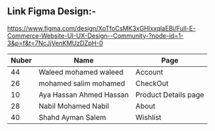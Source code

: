 ## Link Figma Design:-
https://www.figma.com/design/XoTfoCsMK3xGHlxxqlaEBi/Full-E-Commerce-Website-UI-UX-Design--Community-?node-id=1-3&p=f&t=7NcJjVenKMUzDZpH-0

| Nuber | Name | Page |
|-------|------------|------------|
|44|Waleed mohamed waleed|Account|
|26|mohamed salim mohamed |CheckOut|
|10|Aya Hassan Ahmed Hassan|Product Details page|
|28|Nabil Mohamed Nabil|About|
|40|Shahd Ayman Salem|Wishlist|

